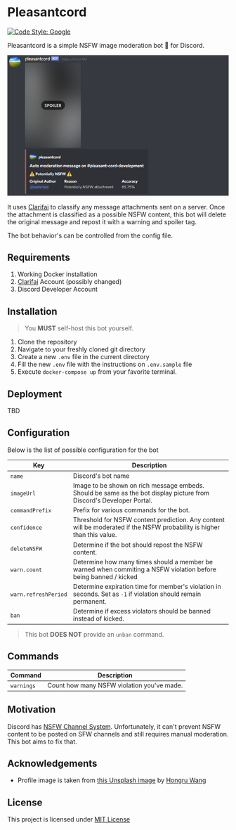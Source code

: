 # Pleasantcord

[![Code Style: Google](https://img.shields.io/badge/code%20style-google-blueviolet.svg)](https://github.com/google/gts)

Pleasantcord is a simple NSFW image moderation bot 🤖 for Discord.

![Pleasantcord Demo](docs/demo-pleasantcord.png)

It uses [Clarifai](https://www.clarifai.com/) to classify any message attachments sent on a server. Once the attachment is classified as a possible NSFW content, this bot will delete the original message and repost it with a warning and spoiler tag.

The bot behavior's can be controlled from the config file.

## Requirements

1. Working Docker installation
2. [Clarifai](https://www.clarifai.com/) Account (possibly changed)
3. Discord Developer Account

## Installation

> You **MUST** self-host this bot yourself.

1. Clone the repository
2. Navigate to your freshly cloned git directory
3. Create a new `.env` file in the current directory
4. Fill the new `.env` file with the instructions on `.env.sample` file
5. Execute `docker-compose up` from your favorite terminal.

## Deployment

TBD

## Configuration

Below is the list of possible configuration for the bot

Key | Description
--- | -----------
`name` | Discord's bot name
`imageUrl` | Image to be shown on rich message embeds. Should be same as the bot display picture from Discord's Developer Portal.
`commandPrefix` | Prefix for various commands for the bot.
`confidence` | Threshold for NSFW content prediction. Any content will be moderated if the NSFW probability is higher than this value.
`deleteNSFW` | Determine if the bot should repost the NSFW content.
`warn.count` | Determine how many times should a member be warned when commiting a NSFW violation before being banned / kicked
`warn.refreshPeriod` | Determine expiration time for member's violation in seconds. Set as `-1` if violation should remain permanent.
`ban` | Determine if excess violators should be banned instead of kicked.

> This bot **DOES NOT** provide an `unban` command.

## Commands

Command | Description
------- | -----------
`warnings` | Count how many NSFW violation you've made.

## Motivation

Discord has [NSFW Channel System](https://support.discord.com/hc/en-us/articles/115000084051-NSFW-Channels-and-Content). Unfortunately, it can't prevent NSFW content to be posted
on SFW channels and still requires manual moderation. This bot aims to fix that.

## Acknowledgements

- Profile image is taken from [this Unsplash image](https://unsplash.com/photos/6F2k0tqNuG4) by [Hongru Wang](https://unsplash.com/@hongru_wang)

## License

This project is licensed under [MIT License](LICENSE)
